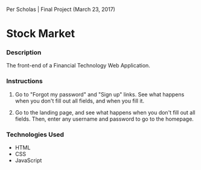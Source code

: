 Per Scholas | Final Project (March 23, 2017)

# Stock Market

### Description

The front-end of a Financial Technology Web Application.

### Instructions

1. Go to "Forgot my password" and "Sign up" links. See what happens when you don't fill out all fields, and when you fill it.

2. Go to the landing page, and see what happens when you don't fill out all fields. Then, enter any username and password to go to the homepage.

### Technologies Used

* HTML
* CSS
* JavaScript
